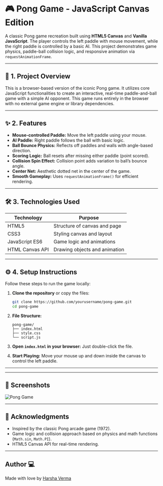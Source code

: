 # 🎮 Pong Game - JavaScript Canvas Edition

A classic Pong game recreation built using **HTML5 Canvas** and **Vanilla JavaScript**. The player controls the left paddle with mouse movement, while the right paddle is controlled by a basic AI. This project demonstrates game physics, paddle-ball collision logic, and responsive animation via `requestAnimationFrame`.

---

## 🧩 1. Project Overview

This is a browser-based version of the iconic Pong game. It utilizes core JavaScript functionalities to create an interactive, real-time paddle-and-ball game with a simple AI opponent. This game runs entirely in the browser with no external game engine or library dependencies.

---

## ✨ 2. Features

* **Mouse-controlled Paddle:** Move the left paddle using your mouse.
* **AI Paddle:** Right paddle follows the ball with basic logic.
* **Ball Bounce Physics:** Reflects off paddles and walls with angle-based direction.
* **Scoring Logic:** Ball resets after missing either paddle (point scored).
* **Collision Spin Effect:** Collision point adds variation to ball’s bounce angle.
* **Center Net:** Aesthetic dotted net in the center of the game.
* **Smooth Gameplay:** Uses `requestAnimationFrame()` for efficient rendering.

---

## 🛠️ 3. Technologies Used

| Technology      | Purpose                       |
| --------------- | ----------------------------- |
| HTML5           | Structure of canvas and page  |
| CSS3            | Styling canvas and layout     |
| JavaScript ES6  | Game logic and animations     |
| HTML Canvas API | Drawing objects and animation |

---

## ⚙️ 4. Setup Instructions

Follow these steps to run the game locally:

1. **Clone the repository** or copy the files:

   ```bash
   git clone https://github.com/yourusername/pong-game.git
   cd pong-game
   ```

2. **File Structure:**

   ```
   pong-game/
   ├── index.html
   ├── style.css
   └── script.js
   ```

3. **Open `index.html` in your browser:**
   Just double-click the file.

4. **Start Playing:**
   Move your mouse up and down inside the canvas to control the left paddle.

---

---

## 📸 Screenshots

![Pong Game](https://github.com/user-attachments/assets/bae30489-f6ff-4a9c-84c2-2ab05de0adfa)


---

## 🙌 Acknowledgments

* Inspired by the classic Pong arcade game (1972).
* Game logic and collision approach based on physics and math functions (`Math.sin`, `Math.PI`).
* HTML5 Canvas API for real-time rendering.

---
## Author 💻
Made with love by [Harsha Verma](https://github.com/vermaharsha)

